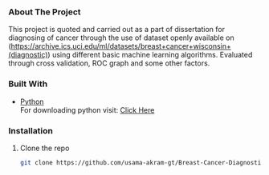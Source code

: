 ### About The Project

This project is quoted and carried out as a part of dissertation for diagnosing of cancer through the use of dataset openly available on (https://archive.ics.uci.edu/ml/datasets/breast+cancer+wisconsin+(diagnostic)) using different basic machine learning algorithms. Evaluated through cross validation, ROC graph and some other factors.


### Built With
* [Python](https://www.python.org) <br>
For downloading python visit: <a href="https://www.python.org/downloads/">Click Here</a>

### Installation
1. Clone the repo
   ```sh
   git clone https://github.com/usama-akram-gt/Breast-Cancer-Diagnostics.git
   ```

